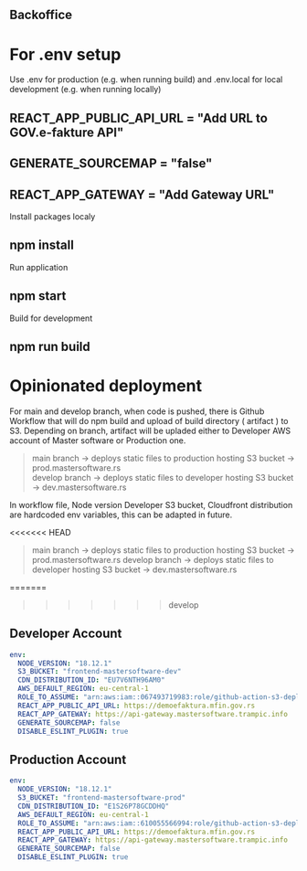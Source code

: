 ## Backoffice

# For .env setup

Use .env for production (e.g. when running build) and .env.local for local development (e.g. when running locally)

## REACT_APP_PUBLIC_API_URL = "Add URL to GOV.e-fakture API"

## GENERATE_SOURCEMAP = "false"

## REACT_APP_GATEWAY = "Add Gateway URL"

Install packages localy

## npm install

Run application

## npm start

Build for development

## npm run build

# Opinionated deployment

For main and develop branch, when code is pushed, there is Github Workflow that will do npm build and upload of build directory ( artifact ) to S3. Depending on branch, artifact will be upladed either to Developer AWS account of Master software or Production one.

> main branch -> deploys static files to production hosting S3 bucket -> prod.mastersoftware.rs
> </br>develop branch -> deploys static files to developer hosting S3 bucket -> dev.mastersoftware.rs

In workflow file, Node version Developer S3 bucket, Cloudfront distribution are hardcoded env variables, this can be adapted in future.

<<<<<<< HEAD
> main branch -> deploys static files to production hosting S3 bucket -> prod.mastersoftware.rs
> develop branch -> deploys static files to developer hosting S3 bucket -> dev.mastersoftware.rs

=======
>>>>>>> develop
## Developer Account

```yaml
env:
  NODE_VERSION: "18.12.1"
  S3_BUCKET: "frontend-mastersoftware-dev"
  CDN_DISTRIBUTION_ID: "EU7V6NTH96AM0"
  AWS_DEFAULT_REGION: eu-central-1
  ROLE_TO_ASSUME: "arn:aws:iam::067493719983:role/github-action-s3-deployment-role"
  REACT_APP_PUBLIC_API_URL: https://demoefaktura.mfin.gov.rs
  REACT_APP_GATEWAY: https://api-gateway.mastersoftware.trampic.info
  GENERATE_SOURCEMAP: false
  DISABLE_ESLINT_PLUGIN: true
```

## Production Account

```yaml
env:
  NODE_VERSION: "18.12.1"
  S3_BUCKET: "frontend-mastersoftware-prod"
  CDN_DISTRIBUTION_ID: "E1S26P78GCDDHQ"
  AWS_DEFAULT_REGION: eu-central-1
  ROLE_TO_ASSUME: "arn:aws:iam::610055566994:role/github-action-s3-deployment-role"
  REACT_APP_PUBLIC_API_URL: https://demoefaktura.mfin.gov.rs
  REACT_APP_GATEWAY: https://api-gateway.mastersoftware.trampic.info
  GENERATE_SOURCEMAP: false
  DISABLE_ESLINT_PLUGIN: true
```